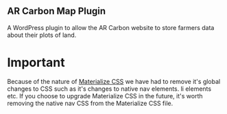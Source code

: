 ## AR Carbon Map Plugin

A WordPress plugin to allow the AR Carbon website to store farmers data about their plots of land.


# Important
Because of the nature of [Materialize CSS]("http://materializecss.com/", "Materialize CSS") we have had to remove it's global changes to CSS such as it's changes to native nav elements. li elements etc. If you choose to upgrade Materialize CSS in the future, it's worth removing the native nav CSS from the Materialize CSS file.
